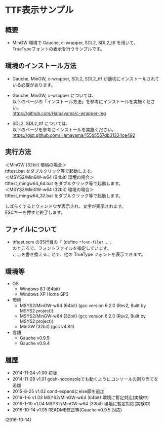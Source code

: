 # TTF表示サンプル

## 概要
- MinGW 環境で Gauche, c-wrapper, SDL2, SDL2_ttf を用いて、  
  TrueTypeフォントの表示を行うサンプルです。


## 環境のインストール方法
- Gauche, MinGW, c-wrapper, SDL2, SDL2_ttf が適切にインストールされている必要があります。

- Gauche, MinGW, c-wrapper については、  
  以下のページの「インストール方法」を参考にインストールを実施ください。  
  https://github.com/Hamayama/c-wrapper-mg

- SDL2, SDL2_ttf については、  
  以下のページを参考にインストールを実施ください。  
  https://gist.github.com/Hamayama/155b5557db31334ce492


## 実行方法
  ＜MinGW (32bit) 環境の場合＞  
  ttftest.bat をダブルクリック等で起動します。  
  ＜MSYS2/MinGW-w64 (64bit) 環境の場合＞  
  ttftest_mingw64_64.bat をダブルクリック等で起動します。  
  ＜MSYS2/MinGW-w64 (32bit) 環境の場合＞  
  ttftest_mingw64_32.bat をダブルクリック等で起動します。  
  
  しばらくするとウィンドウが表示され、文字が表示されます。  
  ESCキーを押すと終了します。


## ファイルについて
- ttftest.scm の35行目の「 (define `*font-file*` ... 」  
  のところで、フォントファイルを指定しています。  
  ここを書き換えることで、他の TrueType フォントを表示できます。


## 環境等
- OS
  - Windows 8.1 (64bit)
  - Windows XP Home SP3
- 環境
  - MSYS2/MinGW-w64 (64bit) (gcc version 6.2.0 (Rev2, Built by MSYS2 project))
  - MSYS2/MinGW-w64 (32bit) (gcc version 6.2.0 (Rev2, Built by MSYS2 project))
  - MinGW (32bit) (gcc v4.8.1)
- 言語
  - Gauche v0.9.5
  - Gauche v0.9.4

## 履歴
- 2014-11-24 v1.00 初版
- 2014-11-28 v1.01 gosh-noconsoleでも動くようにコンソールの割り当てを追加
- 2015-8-25  v1.02 cond-expandにelse節を追加
- 2016-1-6   v1.03 MSYS2/MinGW-w64 (64bit) 環境に暫定対応(実験中)
- 2016-1-10  v1.04 MSYS2/MinGW-w64 (32bit) 環境に暫定対応(実験中)
- 2016-10-14 v1.05 README修正等(Gauche v0.9.5 対応)


(2016-10-14)
